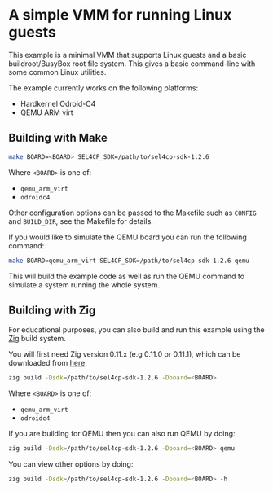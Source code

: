 # A simple VMM for running Linux guests

This example is a minimal VMM that supports Linux guests and a basic
buildroot/BusyBox root file system. This gives a basic command-line with some
common Linux utilities.

The example currently works on the following platforms:
* Hardkernel Odroid-C4
* QEMU ARM virt

## Building with Make

```sh
make BOARD=<BOARD> SEL4CP_SDK=/path/to/sel4cp-sdk-1.2.6
```

Where `<BOARD>` is one of:
* `qemu_arm_virt`
* `odroidc4`

Other configuration options can be passed to the Makefile such as `CONFIG`
and `BUILD_DIR`, see the Makefile for details.

If you would like to simulate the QEMU board you can run the following command:
```sh
make BOARD=qemu_arm_virt SEL4CP_SDK=/path/to/sel4cp-sdk-1.2.6 qemu
```

This will build the example code as well as run the QEMU command to simulate a
system running the whole system.

## Building with Zig

For educational purposes, you can also build and run this example using the
[Zig](https://ziglang.org/) build system.

You will first need Zig version 0.11.x (e.g 0.11.0 or 0.11.1), which can be
downloaded from [here](https://ziglang.org/download/).

```sh
zig build -Dsdk=/path/to/sel4cp-sdk-1.2.6 -Dboard=<BOARD>
```

Where `<BOARD>` is one of:
* `qemu_arm_virt`
* `odroidc4`

If you are building for QEMU then you can also run QEMU by doing:
```sh
zig build -Dsdk=/path/to/sel4cp-sdk-1.2.6 -Dboard=<BOARD> qemu
```

You can view other options by doing:
```sh
zig build -Dsdk=/path/to/sel4cp-sdk-1.2.6 -Dboard=<BOARD> -h
```
